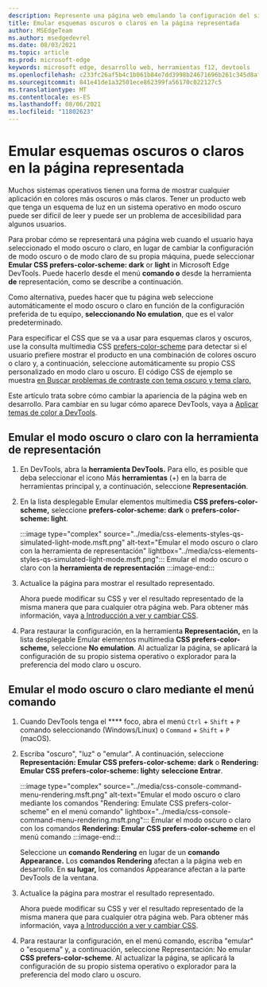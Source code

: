 ```yaml
---
description: Represente una página web emulando la configuración del sistema operativo o la configuración del explorador del esquema oscuro o claro del usuario, sin tener que cambiar la configuración de su propia máquina.  Use una consulta multimedia CSS para prefers-color-scheme, junto con una opción de representación DevTools.
title: Emular esquemas oscuros o claros en la página representada
author: MSEdgeTeam
ms.author: msedgedevrel
ms.date: 08/03/2021
ms.topic: article
ms.prod: microsoft-edge
keywords: microsoft edge, desarrollo web, herramientas f12, devtools
ms.openlocfilehash: c233fc26af5b4c1b061b84e7dd3998b24671696b261c345d8affa8f4b550e50d
ms.sourcegitcommit: 841e41de1a32501ece862399fa56170c022127c5
ms.translationtype: MT
ms.contentlocale: es-ES
ms.lasthandoff: 08/06/2021
ms.locfileid: "11802623"
---
```

# <a name="emulate-dark-or-light-schemes-in-the-rendered-page"></a>Emular esquemas oscuros o claros en la página representada

Muchos sistemas operativos tienen una forma de mostrar cualquier aplicación en colores más oscuros o más claros.  Tener un producto web que tenga un esquema de luz en un sistema operativo en modo oscuro puede ser difícil de leer y puede ser un problema de accesibilidad para algunos usuarios.  

Para probar cómo se representará una página web cuando el usuario haya seleccionado el modo oscuro o claro, en lugar de cambiar la configuración de modo oscuro o de modo claro de su propia máquina, puede seleccionar **Emular CSS prefers-color-scheme: dark** or **light** in Microsoft Edge DevTools.  Puede hacerlo desde el menú **comando o** desde la herramienta **de** representación, como se describe a continuación.

Como alternativa, puedes hacer que tu página web seleccione automáticamente el modo oscuro o claro en función de la configuración preferida de tu equipo, **seleccionando No emulation**, que es el valor predeterminado.

Para especificar el CSS que se va a usar para esquemas claros y oscuros, use la consulta multimedia CSS [prefers-color-scheme][MDNPrefersColorScheme] para detectar si el usuario prefiere mostrar el producto en una combinación de colores oscuro o claro y, a continuación, seleccione automáticamente su propio CSS personalizado en modo claro u oscuro.  El código CSS de ejemplo se muestra [en Buscar problemas de contraste con tema oscuro y tema claro.](test-dark-mode.md)

Este artículo trata sobre cómo cambiar la apariencia de la página web en desarrollo.  Para cambiar en su lugar cómo aparece DevTools, vaya a [Aplicar temas de color a DevTools][DevtoolsCustomizeTheme].


## <a name="emulating-dark-or-light-mode-using-the-rendering-tool"></a>Emular el modo oscuro o claro con la herramienta de representación

1.  En DevTools, abra la **herramienta DevTools.**  Para ello, es posible que deba seleccionar el icono Más **herramientas** (+) en la barra de herramientas principal y, a continuación, seleccione **Representación**.

1.  En la lista desplegable Emular elementos multimedia **CSS prefers-color-scheme,** seleccione **prefers-color-scheme: dark** o **prefers-color-scheme: light**.

    :::image type="complex" source="../media/css-elements-styles-qs-simulated-light-mode.msft.png" alt-text="Emular el modo oscuro o claro con la herramienta de representación" lightbox="../media/css-elements-styles-qs-simulated-light-mode.msft.png":::
       Emular el modo oscuro o claro con la **herramienta de representación**
    :::image-end:::  

1.  Actualice la página para mostrar el resultado representado.

    Ahora puede modificar su CSS y ver el resultado representado de la misma manera que para cualquier otra página web.  Para obtener más información, vaya [a Introducción a ver y cambiar CSS][DevtoolsCssIndex].  

1.  Para restaurar la configuración, en la herramienta **Representación,** en la lista desplegable Emular elementos multimedia **CSS prefers-color-scheme,** seleccione **No emulation**.  Al actualizar la página, se aplicará la configuración de su propio sistema operativo o explorador para la preferencia del modo claro u oscuro.


## <a name="emulating-dark-or-light-mode-using-the-command-menu"></a>Emular el modo oscuro o claro mediante el menú comando

1.  Cuando DevTools tenga el **** foco, abra el menú `Ctrl` + `Shift` + `P` comando seleccionando \(Windows/Linux\) o `Command` + `Shift` + `P` \(macOS\).  

1.  Escriba "oscuro", "luz" o "emular".  A continuación, seleccione **Representación: Emular CSS prefers-color-scheme: dark** o **Rendering: Emular CSS prefers-color-scheme: light**y **seleccione Entrar**.

    :::image type="complex" source="../media/css-console-command-menu-rendering.msft.png" alt-text="Emular el modo oscuro o claro mediante los comandos "Rendering: Emulate CSS prefers-color-scheme" en el menú comando" lightbox="../media/css-console-command-menu-rendering.msft.png":::
        Emular el modo oscuro o claro con los comandos **Rendering: Emular CSS prefers-color-scheme** en el menú comando
    :::image-end:::  

    Seleccione un **comando Rendering** en lugar de un **comando Appearance.**  Los **comandos Rendering** afectan a la página web en desarrollo.  En **su lugar,** los comandos Appearance afectan a la parte DevTools de la ventana.

1.  Actualice la página para mostrar el resultado representado.
   
    Ahora puede modificar su CSS y ver el resultado representado de la misma manera que para cualquier otra página web.  Para obtener más información, vaya [a Introducción a ver y cambiar CSS][DevtoolsCssIndex].  

1.  Para restaurar la configuración, en el menú comando, escriba "emular" o "esquema" y, a continuación, seleccione Representación: No emular **CSS prefers-color-scheme**.  Al actualizar la página, se aplicará la configuración de su propio sistema operativo o explorador para la preferencia del modo claro u oscuro.


<!-- links -->  
[DevtoolsIndex]: ../index.md "Microsoft Edge (Chromium) Developer Tools | Microsoft Docs"  
[DevtoolsCustomizeTheme]: ../customize/theme.md "Aplicar temas de color a DevTools | Microsoft Docs"
[DevtoolsCssIndex]: ../css/index.md "Introducción a la visualización y cambio de css | Microsoft Docs"  
<!-- external links -->
[MDNPrefersColorScheme]: https://developer.mozilla.org/docs/Web/CSS/@media/prefers-color-scheme "prefers-color-scheme | MDN"  

